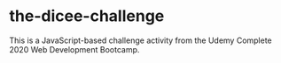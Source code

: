 # the-dicee-challenge
This is a JavaScript-based challenge activity from the Udemy Complete 2020 Web Development Bootcamp.
